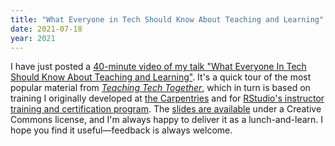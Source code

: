 ```yaml
---
title: "What Everyone in Tech Should Know About Teaching and Learning"
date: 2021-07-18
year: 2021
---
```


I have just posted a [40-minute video of my talk "What Everyone In Tech Should Know About Teaching and Learning"][video].
It's a quick tour of the most popular material from *[Teaching Tech Together][t3]*,
which in turn is based on training I originally developed at [the Carpentries][carpentries]
and for [RStudio's instructor training and certification program][rstudio-instructors].
The [slides are available][slides] under a Creative Commons license,
and I'm always happy to deliver it as a lunch-and-learn.
I hope you find it useful—feedback is always welcome.

[carpentries]: https://carpentries.org/
[rstudio-instructors]: https://education.rstudio.com/trainers
[slides]: https://docs.google.com/presentation/d/1INHfSJzkNpdKonzqYzNlIq6D-H5dyKqs57qoVCAYxB0/
[t3]: https://teachtogether.tech/
[video]: https://www.youtube.com/watch?v=ewXvFQByRqY
